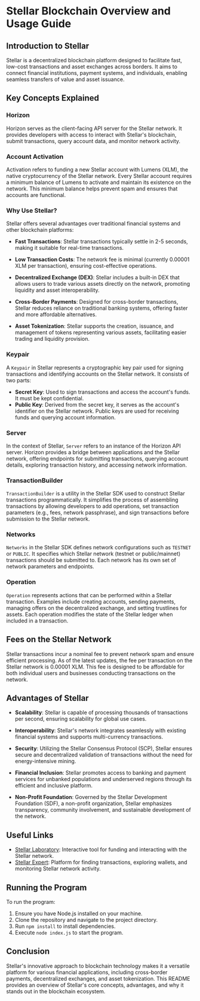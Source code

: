 # Stellar Blockchain Overview and Usage Guide

## Introduction to Stellar

Stellar is a decentralized blockchain platform designed to facilitate fast, low-cost transactions and asset exchanges across borders. It aims to connect financial institutions, payment systems, and individuals, enabling seamless transfers of value and asset issuance.

## Key Concepts Explained

### Horizon

Horizon serves as the client-facing API server for the Stellar network. It provides developers with access to interact with Stellar's blockchain, submit transactions, query account data, and monitor network activity.

### Account Activation

Activation refers to funding a new Stellar account with Lumens (XLM), the native cryptocurrency of the Stellar network. Every Stellar account requires a minimum balance of Lumens to activate and maintain its existence on the network. This minimum balance helps prevent spam and ensures that accounts are functional.

### Why Use Stellar?

Stellar offers several advantages over traditional financial systems and other blockchain platforms:

- **Fast Transactions**: Stellar transactions typically settle in 2-5 seconds, making it suitable for real-time transactions.
  
- **Low Transaction Costs**: The network fee is minimal (currently 0.00001 XLM per transaction), ensuring cost-effective operations.
  
- **Decentralized Exchange (DEX)**: Stellar includes a built-in DEX that allows users to trade various assets directly on the network, promoting liquidity and asset interoperability.

- **Cross-Border Payments**: Designed for cross-border transactions, Stellar reduces reliance on traditional banking systems, offering faster and more affordable alternatives.

- **Asset Tokenization**: Stellar supports the creation, issuance, and management of tokens representing various assets, facilitating easier trading and liquidity provision.

### Keypair

A `Keypair` in Stellar represents a cryptographic key pair used for signing transactions and identifying accounts on the Stellar network. It consists of two parts:

- **Secret Key**: Used to sign transactions and access the account's funds. It must be kept confidential.
- **Public Key**: Derived from the secret key, it serves as the account's identifier on the Stellar network. Public keys are used for receiving funds and querying account information.

### Server

In the context of Stellar, `Server` refers to an instance of the Horizon API server. Horizon provides a bridge between applications and the Stellar network, offering endpoints for submitting transactions, querying account details, exploring transaction history, and accessing network information.

### TransactionBuilder

`TransactionBuilder` is a utility in the Stellar SDK used to construct Stellar transactions programmatically. It simplifies the process of assembling transactions by allowing developers to add operations, set transaction parameters (e.g., fees, network passphrase), and sign transactions before submission to the Stellar network.

### Networks

`Networks` in the Stellar SDK defines network configurations such as `TESTNET` or `PUBLIC`. It specifies which Stellar network (testnet or public/mainnet) transactions should be submitted to. Each network has its own set of network parameters and endpoints.

### Operation

`Operation` represents actions that can be performed within a Stellar transaction. Examples include creating accounts, sending payments, managing offers on the decentralized exchange, and setting trustlines for assets. Each operation modifies the state of the Stellar ledger when included in a transaction.

## Fees on the Stellar Network

Stellar transactions incur a nominal fee to prevent network spam and ensure efficient processing. As of the latest updates, the fee per transaction on the Stellar network is 0.00001 XLM. This fee is designed to be affordable for both individual users and businesses conducting transactions on the network.

## Advantages of Stellar

- **Scalability**: Stellar is capable of processing thousands of transactions per second, ensuring scalability for global use cases.
  
- **Interoperability**: Stellar's network integrates seamlessly with existing financial systems and supports multi-currency transactions.
  
- **Security**: Utilizing the Stellar Consensus Protocol (SCP), Stellar ensures secure and decentralized validation of transactions without the need for energy-intensive mining.

- **Financial Inclusion**: Stellar promotes access to banking and payment services for unbanked populations and underserved regions through its efficient and inclusive platform.

- **Non-Profit Foundation**: Governed by the Stellar Development Foundation (SDF), a non-profit organization, Stellar emphasizes transparency, community involvement, and sustainable development of the network.

## Useful Links

- [Stellar Laboratory](https://laboratory.stellar.org/): Interactive tool for funding and interacting with the Stellar network.
- [Stellar Expert](https://stellar.expert/): Platform for finding transactions, exploring wallets, and monitoring Stellar network activity.

## Running the Program

To run the program:

1. Ensure you have Node.js installed on your machine.
2. Clone the repository and navigate to the project directory.
3. Run `npm install` to install dependencies.
4. Execute `node index.js` to start the program.

## Conclusion

Stellar's innovative approach to blockchain technology makes it a versatile platform for various financial applications, including cross-border payments, decentralized exchanges, and asset tokenization. This README provides an overview of Stellar's core concepts, advantages, and why it stands out in the blockchain ecosystem.